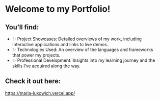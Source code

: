 # Welcome to my Portfolio!

## You’ll find:
- ✨ Project Showcases: Detailed overviews of my work, including interactive applications and links to live demos.
- ✨ Technologies Used: An overview of the languages and frameworks that power my projects.
- ✨ Professional Development: Insights into my learning journey and the skills I’ve acquired along the way.

## Check it out here: 
https://maria-lukowich.vercel.app/
